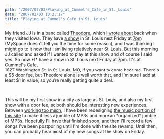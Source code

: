 ```yaml
---
path: "/2007/02/03/Playing_at_Cummel's_Cafe_in_St._Louis" 
date: "2007/02/03 10:21:17" 
title: "Playing at Cummel's Cafe in St. Louis" 
---
```

<p class="vevent">My friend JJ is in a band called <a href="http://www.myspace.com/theodoreacoustic">Theodore</a>, which <a href="http://typewriting.org/2006/09/10/Buy_Me_an_Ounce/#content">I wrote about</a> back when they visited Iowa. They have <a href="http://collect.myspace.com/index.cfm?fuseaction=music.showDetails&amp;Band_Show_ID=10767007&amp;friendid=11684245" class="url">a show</a> in St. Louis next Friday at <abbr class="dtstart" title="20070209T1900-0600">7pm</abbr> (MySpace doesn't tell you the time for some reason), and I was thinking I might go to it now that I am living relatively near St. Louis.  But this morning JJ called and asked if I wanted to play at this show, and of course I said yes. So now *I* have a show in St. Louis next Friday at <abbr class="dtend" title="20070210T2200-0600">7pm</abbr>. It's at <span class="location vcard"><span class="fn org">Cummel's Cafe</span>,<br><span class="adr"><span class="street-address">1627 Washington St.</span> in <span class="locality">St. Louis</span>, <abbr class="region" title="Missouri">MO</abbr></span></span>, if you want to <span class="summary">come hear me</span>. There's a $5 door fee, but Theodore alone is well worth that, and I'm sure I add at least $1 in value, so you're really getting quite a deal.</p><br><p>This will be my first show in a city as large as St. Louis, and also my first show with a door fee, so both should be interesting new experiences. Between <a href="http://typewriting.org/2007/01/31/Time_is_Elastic/#content">working too much</a>, I have been redesigning <a href="http://music.typewriting.org/">the music portion of this site</a> to make it less a jumble of MP3s and more an *organized* jumble of MP3s. Hopefully I'll have that finished soon, and then I'll record a few songs I've been postponing until I'm done with the site revamp. Until then, you can probably hear most of my new songs at the show on Friday.</p>